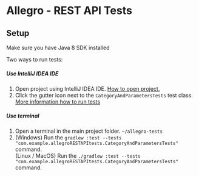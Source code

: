 # Allegro - REST API Tests
	
## Setup
Make sure you have Java 8 SDK installed

Two ways to run tests:
##### Use IntelliJ IDEA IDE
1. Open project using IntelliJ IDEA IDE. [How to open project.](https://www.jetbrains.com/help/webstorm/opening-reopening-and-closing-projects.html)
2. Click the gutter icon next to the ``CategoryAndParametersTests`` test class. [More information how to run tests](https://www.jetbrains.com/help/idea/performing-tests.html)

##### Use terminal
1. Open a terminal in the main project folder. `~/allegro-tests`
2. (Windows) Run the ``gradlew :test --tests "com.example.allegroRESTAPItests.CategoryAndParametersTests"`` command.  
(Linux / MacOS) Run the ``./gradlew :test --tests "com.example.allegroRESTAPItests.CategoryAndParametersTests"`` command.
